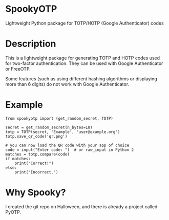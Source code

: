 SpookyOTP
=========

Lightweight Python package for TOTP/HOTP (Google Authenticator) codes

Description
===========

This is a lightweight package for generating TOTP and HOTP codes used
for two-factor authentication. They can be used with Google Authenticator
or FreeOTP.

Some features (such as using different hashing algorithms or displaying
more than 6 digits) do not work with Google Authenticator.

Example
=======
    from spookyotp import (get_random_secret, TOTP)
    
    secret = get_random_secret(n_bytes=10)
    totp = TOTP(secret, 'Example', 'user@example.org')
    totp.save_qr_code('qr.png')
    
    # you can now load the QR code with your app of choice
    code = input("Enter code: ")  # or raw_input in Python 2
    matches = totp.compare(code)
    if matches:
        print("Correct!")
    else:
        print("Incorrect.")

Why Spooky?
===========

I created the git repo on Halloween, and there is already a project
called PyOTP.
